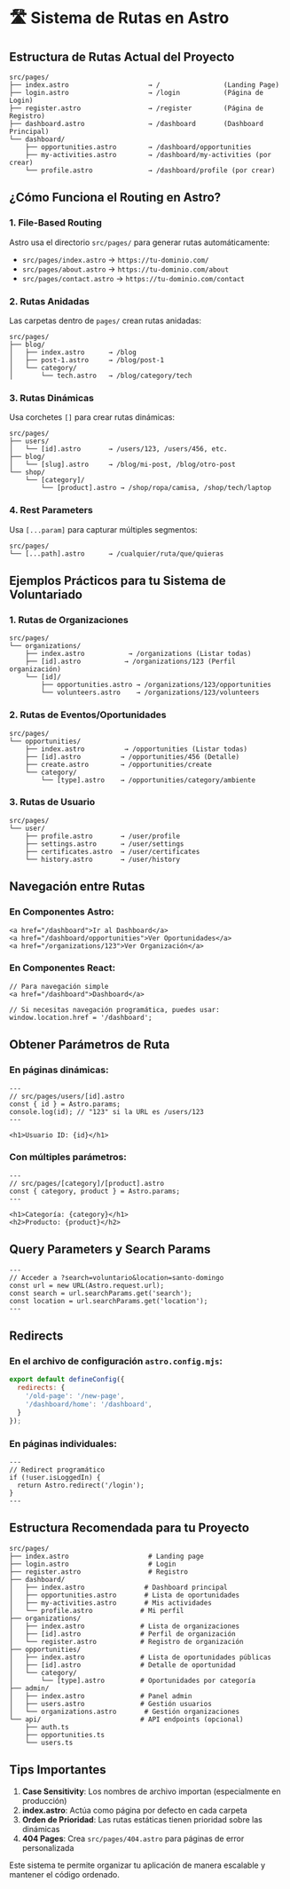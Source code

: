 # 🛣️ Sistema de Rutas en Astro

## Estructura de Rutas Actual del Proyecto

```
src/pages/
├── index.astro                    → /                (Landing Page)
├── login.astro                    → /login           (Página de Login)
├── register.astro                 → /register        (Página de Registro)
├── dashboard.astro                → /dashboard       (Dashboard Principal)
└── dashboard/
    ├── opportunities.astro        → /dashboard/opportunities
    ├── my-activities.astro        → /dashboard/my-activities (por crear)
    └── profile.astro              → /dashboard/profile (por crear)
```

## ¿Cómo Funciona el Routing en Astro?

### 1. **File-Based Routing**
Astro usa el directorio `src/pages/` para generar rutas automáticamente:

- `src/pages/index.astro` → `https://tu-dominio.com/`
- `src/pages/about.astro` → `https://tu-dominio.com/about`
- `src/pages/contact.astro` → `https://tu-dominio.com/contact`

### 2. **Rutas Anidadas**
Las carpetas dentro de `pages/` crean rutas anidadas:

```
src/pages/
├── blog/
│   ├── index.astro      → /blog
│   ├── post-1.astro     → /blog/post-1
│   └── category/
│       └── tech.astro   → /blog/category/tech
```

### 3. **Rutas Dinámicas**
Usa corchetes `[]` para crear rutas dinámicas:

```
src/pages/
├── users/
│   └── [id].astro       → /users/123, /users/456, etc.
├── blog/
│   └── [slug].astro     → /blog/mi-post, /blog/otro-post
└── shop/
    └── [category]/
        └── [product].astro → /shop/ropa/camisa, /shop/tech/laptop
```

### 4. **Rest Parameters**
Usa `[...param]` para capturar múltiples segmentos:

```
src/pages/
└── [...path].astro      → /cualquier/ruta/que/quieras
```

## Ejemplos Prácticos para tu Sistema de Voluntariado

### 1. **Rutas de Organizaciones**
```
src/pages/
└── organizations/
    ├── index.astro           → /organizations (Listar todas)
    ├── [id].astro           → /organizations/123 (Perfil organización)
    └── [id]/
        ├── opportunities.astro → /organizations/123/opportunities
        └── volunteers.astro    → /organizations/123/volunteers
```

### 2. **Rutas de Eventos/Oportunidades**
```
src/pages/
└── opportunities/
    ├── index.astro          → /opportunities (Listar todas)
    ├── [id].astro          → /opportunities/456 (Detalle)
    ├── create.astro        → /opportunities/create
    └── category/
        └── [type].astro    → /opportunities/category/ambiente
```

### 3. **Rutas de Usuario**
```
src/pages/
└── user/
    ├── profile.astro       → /user/profile
    ├── settings.astro      → /user/settings
    ├── certificates.astro  → /user/certificates
    └── history.astro       → /user/history
```

## Navegación entre Rutas

### En Componentes Astro:
```astro
<a href="/dashboard">Ir al Dashboard</a>
<a href="/dashboard/opportunities">Ver Oportunidades</a>
<a href="/organizations/123">Ver Organización</a>
```

### En Componentes React:
```tsx
// Para navegación simple
<a href="/dashboard">Dashboard</a>

// Si necesitas navegación programática, puedes usar:
window.location.href = '/dashboard';
```

## Obtener Parámetros de Ruta

### En páginas dinámicas:
```astro
---
// src/pages/users/[id].astro
const { id } = Astro.params;
console.log(id); // "123" si la URL es /users/123
---

<h1>Usuario ID: {id}</h1>
```

### Con múltiples parámetros:
```astro
---
// src/pages/[category]/[product].astro
const { category, product } = Astro.params;
---

<h1>Categoría: {category}</h1>
<h2>Producto: {product}</h2>
```

## Query Parameters y Search Params

```astro
---
// Acceder a ?search=voluntario&location=santo-domingo
const url = new URL(Astro.request.url);
const search = url.searchParams.get('search');
const location = url.searchParams.get('location');
---
```

## Redirects

### En el archivo de configuración `astro.config.mjs`:
```javascript
export default defineConfig({
  redirects: {
    '/old-page': '/new-page',
    '/dashboard/home': '/dashboard',
  }
});
```

### En páginas individuales:
```astro
---
// Redirect programático
if (!user.isLoggedIn) {
  return Astro.redirect('/login');
}
---
```

## Estructura Recomendada para tu Proyecto

```
src/pages/
├── index.astro                    # Landing page
├── login.astro                    # Login
├── register.astro                 # Registro
├── dashboard/
│   ├── index.astro               # Dashboard principal
│   ├── opportunities.astro       # Lista de oportunidades
│   ├── my-activities.astro       # Mis actividades
│   └── profile.astro            # Mi perfil
├── organizations/
│   ├── index.astro              # Lista de organizaciones
│   ├── [id].astro               # Perfil de organización
│   └── register.astro           # Registro de organización
├── opportunities/
│   ├── index.astro              # Lista de oportunidades públicas
│   ├── [id].astro               # Detalle de oportunidad
│   └── category/
│       └── [type].astro         # Oportunidades por categoría
├── admin/
│   ├── index.astro              # Panel admin
│   ├── users.astro              # Gestión usuarios
│   └── organizations.astro       # Gestión organizaciones
└── api/                         # API endpoints (opcional)
    ├── auth.ts
    ├── opportunities.ts
    └── users.ts
```

## Tips Importantes

1. **Case Sensitivity**: Los nombres de archivo importan (especialmente en producción)
2. **index.astro**: Actúa como página por defecto en cada carpeta
3. **Orden de Prioridad**: Las rutas estáticas tienen prioridad sobre las dinámicas
4. **404 Pages**: Crea `src/pages/404.astro` para páginas de error personalizada

Este sistema te permite organizar tu aplicación de manera escalable y mantener el código ordenado.
